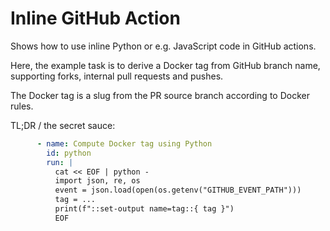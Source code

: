 # Inline GitHub Action

Shows how to use inline Python or e.g. JavaScript code in GitHub actions.

Here, the example task is to derive a Docker tag from GitHub branch name,
supporting forks, internal pull requests and pushes.

The Docker tag is a slug from the PR source branch according to Docker rules.

TL;DR / the secret sauce:
```yaml
      - name: Compute Docker tag using Python
        id: python
        run: |
          cat << EOF | python -
          import json, re, os
          event = json.load(open(os.getenv("GITHUB_EVENT_PATH")))
          tag = ...
          print(f"::set-output name=tag::{ tag }")
          EOF
```
